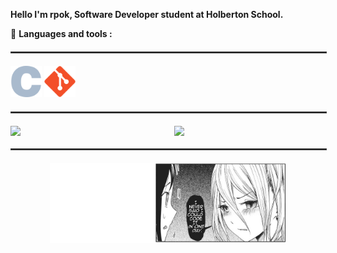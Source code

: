 **Hello I'm rpok, Software Developer student at Holberton School.**

🔧 **Languages and tools :**
<hr style="border: 1px solid #444; width: 100%; margin: 20px 0;" />
<div>
  <img src="https://github.com/devicons/devicon/blob/master/icons/c/c-original.svg" width="50" />
  <img src="https://github.com/devicons/devicon/blob/master/icons/git/git-original.svg" width="50" />
</div>

<hr style="border: 1px solid #444; width: 100%; margin: 20px 0;" />

<div style="display: flex; justify-content: center; gap: 20px; margin-top: 20px;">
  <img src="https://github-readme-stats.vercel.app/api?username=rpokman&theme=midnight-purple&show_icons=true&hide_border=true&count_private=true" width="400" />
  <img src="https://github-readme-stats.vercel.app/api/top-langs/?username=rpokman&theme=midnight-purple&show_icons=true&hide_border=true&layout=compact" width="400" />
</div>

<hr style="border: 1px solid #444; width: 100%; margin: 20px 0;" />

<p align="center">
  <img src="https://github.com/rpokman/rpokman/blob/main/code.png" width="75%">
</p>
